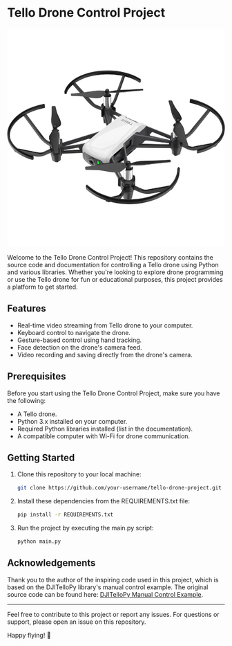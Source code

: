 # Tello Drone Control Project

![Tello Drone](drone_image.jpg)

Welcome to the Tello Drone Control Project! This repository contains the source code and documentation for controlling a Tello drone using Python and various libraries. Whether you're looking to explore drone programming or use the Tello drone for fun or educational purposes, this project provides a platform to get started.

## Features

- Real-time video streaming from Tello drone to your computer.
- Keyboard control to navigate the drone.
- Gesture-based control using hand tracking.
- Face detection on the drone's camera feed.
- Video recording and saving directly from the drone's camera.

## Prerequisites

Before you start using the Tello Drone Control Project, make sure you have the following:

- A Tello drone.
- Python 3.x installed on your computer.
- Required Python libraries installed (list in the documentation).
- A compatible computer with Wi-Fi for drone communication.

## Getting Started

1. Clone this repository to your local machine:

   ```bash
   git clone https://github.com/your-username/tello-drone-project.git

2. Install these dependencies from the REQUIREMENTS.txt file:

    ```bash
    pip install -r REQUIREMENTS.txt

3. Run the project by executing the main.py script:
    ```bash
    python main.py

## Acknowledgements

Thank you to the author of the inspiring code used in this project, which is based on the DJITelloPy library's manual control example. The original source code can be found here: [DJITelloPy Manual Control Example](https://github.com/damiafuentes/DJITelloPy/blob/master/examples/manual-control-pygame.py).

---

Feel free to contribute to this project or report any issues. For questions or support, please open an issue on this repository.

Happy flying! 🚁
